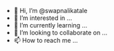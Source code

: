 - 👋 Hi, I’m @swapnalikatale
- 👀 I’m interested in ...
- 🌱 I’m currently learning ...
- 💞️ I’m looking to collaborate on ...
- 📫 How to reach me ...

<!---
swapnalikatale/swapnalikatale is a ✨ special ✨ repository because its `README.md` (this file) appears on your GitHub profile.
You can click the Preview link to take a look at your changes.
--->
